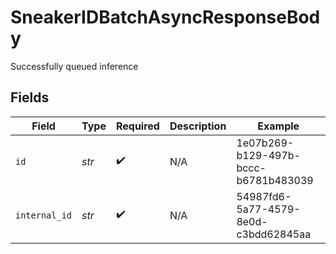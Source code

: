 # SneakerIDBatchAsyncResponseBody

Successfully queued inference


## Fields

| Field                                | Type                                 | Required                             | Description                          | Example                              |
| ------------------------------------ | ------------------------------------ | ------------------------------------ | ------------------------------------ | ------------------------------------ |
| `id`                                 | *str*                                | :heavy_check_mark:                   | N/A                                  | 1e07b269-b129-497b-bccc-b6781b483039 |
| `internal_id`                        | *str*                                | :heavy_check_mark:                   | N/A                                  | 54987fd6-5a77-4579-8e0d-c3bdd62845aa |